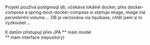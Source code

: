 Projekt používá postgresql db, očekává lokálně docker, přes docker-compose a spring-boot-docker-compose si startuje image, image má persistentní volume....
DB je verzována via liquibase, chtěl jsem si to vyzkoušet....

K datům přistupuji přes JPA
    ** mám model    
    ** mám interface (repository)